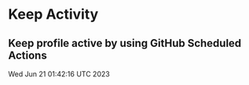 # Keep Activity 
Keep profile active by using GitHub Scheduled Actions
--- 
Wed Jun 21 01:42:16 UTC 2023